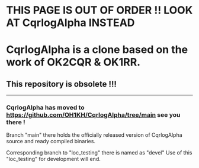 # THIS PAGE IS OUT OF ORDER !! LOOK AT CqrlogAlpha INSTEAD



# CqrlogAlpha is a clone based on the work of OK2CQR & OK1RR.
## This repository is obsolete  !!!
----------------------------------------------------------------------------------------------------

###  CqrlogAlpha has moved to https://github.com/OH1KH/CqrlogAlpha/tree/main  see you there !

Branch "main" there holds the officially released version of CqrlogAlpha source and ready compiled binaries.

Corresponding branch to "loc_testing" there is named as "devel"
Use of this "loc_testing" for development will end.

